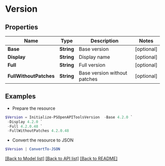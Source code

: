 # Version
## Properties

Name | Type | Description | Notes
------------ | ------------- | ------------- | -------------
**Base** | **String** | Base version | [optional] 
**Display** | **String** | Display name | [optional] 
**Full** | **String** | Full version | [optional] 
**FullWithoutPatches** | **String** | Base version without patches | [optional] 

## Examples

- Prepare the resource
```powershell
$Version = Initialize-PSOpenAPIToolsVersion  -Base 4.2.0 `
 -Display 4.2.0 `
 -Full 4.2.0.48 `
 -FullWithoutPatches 4.2.0.48
```

- Convert the resource to JSON
```powershell
$Version | ConvertTo-JSON
```

[[Back to Model list]](../README.md#documentation-for-models) [[Back to API list]](../README.md#documentation-for-api-endpoints) [[Back to README]](../README.md)


